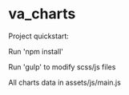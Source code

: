 # va_charts

Project quickstart: 

Run 'npm install'

Run 'gulp' to modify scss/js files

All charts data in assets/js/main.js
